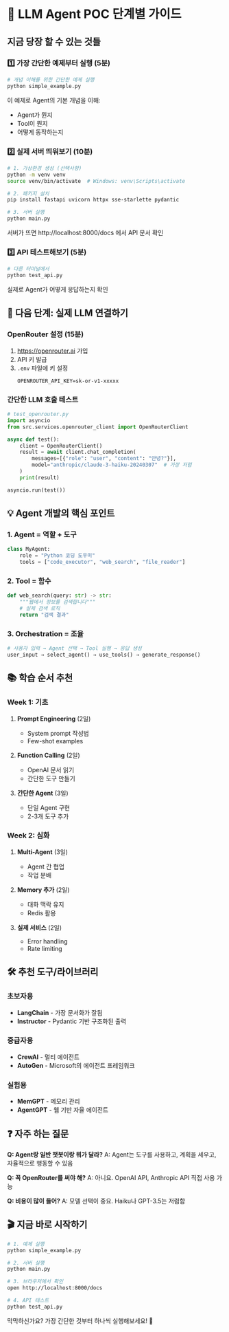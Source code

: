 # 🎯 LLM Agent POC 단계별 가이드

## 지금 당장 할 수 있는 것들

### 1️⃣ 가장 간단한 예제부터 실행 (5분)
```bash
# 개념 이해를 위한 간단한 예제 실행
python simple_example.py
```

이 예제로 Agent의 기본 개념을 이해:
- Agent가 뭔지
- Tool이 뭔지
- 어떻게 동작하는지

### 2️⃣ 실제 서버 띄워보기 (10분)
```bash
# 1. 가상환경 생성 (선택사항)
python -m venv venv
source venv/bin/activate  # Windows: venv\Scripts\activate

# 2. 패키지 설치
pip install fastapi uvicorn httpx sse-starlette pydantic

# 3. 서버 실행
python main.py
```

서버가 뜨면 http://localhost:8000/docs 에서 API 문서 확인

### 3️⃣ API 테스트해보기 (5분)
```bash
# 다른 터미널에서
python test_api.py
```

실제로 Agent가 어떻게 응답하는지 확인

## 🚀 다음 단계: 실제 LLM 연결하기

### OpenRouter 설정 (15분)
1. https://openrouter.ai 가입
2. API 키 발급
3. `.env` 파일에 키 설정
   ```
   OPENROUTER_API_KEY=sk-or-v1-xxxxx
   ```

### 간단한 LLM 호출 테스트
```python
# test_openrouter.py
import asyncio
from src.services.openrouter_client import OpenRouterClient

async def test():
    client = OpenRouterClient()
    result = await client.chat_completion(
        messages=[{"role": "user", "content": "안녕?"}],
        model="anthropic/claude-3-haiku-20240307"  # 가장 저렴
    )
    print(result)

asyncio.run(test())
```

## 💡 Agent 개발의 핵심 포인트

### 1. Agent = 역할 + 도구
```python
class MyAgent:
    role = "Python 코딩 도우미"
    tools = ["code_executor", "web_search", "file_reader"]
```

### 2. Tool = 함수
```python
def web_search(query: str) -> str:
    """웹에서 정보를 검색합니다"""
    # 실제 검색 로직
    return "검색 결과"
```

### 3. Orchestration = 조율
```python
# 사용자 입력 → Agent 선택 → Tool 실행 → 응답 생성
user_input → select_agent() → use_tools() → generate_response()
```

## 📚 학습 순서 추천

### Week 1: 기초
1. **Prompt Engineering** (2일)
   - System prompt 작성법
   - Few-shot examples
   
2. **Function Calling** (2일)
   - OpenAI 문서 읽기
   - 간단한 도구 만들기

3. **간단한 Agent** (3일)
   - 단일 Agent 구현
   - 2-3개 도구 추가

### Week 2: 심화
1. **Multi-Agent** (3일)
   - Agent 간 협업
   - 작업 분배

2. **Memory 추가** (2일)
   - 대화 맥락 유지
   - Redis 활용

3. **실제 서비스** (2일)
   - Error handling
   - Rate limiting

## 🛠️ 추천 도구/라이브러리

### 초보자용
- **LangChain** - 가장 문서화가 잘됨
- **Instructor** - Pydantic 기반 구조화된 출력

### 중급자용
- **CrewAI** - 멀티 에이전트
- **AutoGen** - Microsoft의 에이전트 프레임워크

### 실험용
- **MemGPT** - 메모리 관리
- **AgentGPT** - 웹 기반 자율 에이전트

## ❓ 자주 하는 질문

**Q: Agent랑 일반 챗봇이랑 뭐가 달라?**
A: Agent는 도구를 사용하고, 계획을 세우고, 자율적으로 행동할 수 있음

**Q: 꼭 OpenRouter를 써야 해?**
A: 아니요. OpenAI API, Anthropic API 직접 사용 가능

**Q: 비용이 많이 들어?**
A: 모델 선택이 중요. Haiku나 GPT-3.5는 저렴함

## 🎬 지금 바로 시작하기

```bash
# 1. 예제 실행
python simple_example.py

# 2. 서버 실행
python main.py

# 3. 브라우저에서 확인
open http://localhost:8000/docs

# 4. API 테스트
python test_api.py
```

막막하신가요? 가장 간단한 것부터 하나씩 실행해보세요! 🚀